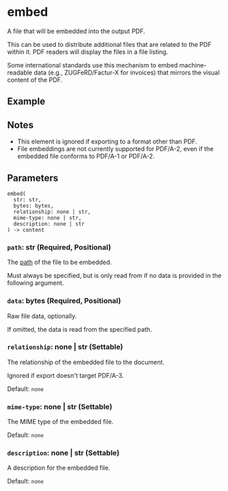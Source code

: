 # embed

A file that will be embedded into the output PDF.

This can be used to distribute additional files that are related to the PDF within it. PDF readers will display the files in a file listing.

Some international standards use this mechanism to embed machine-readable data (e.g., ZUGFeRD/Factur-X for invoices) that mirrors the visual content of the PDF.

## Example

## Notes

- This element is ignored if exporting to a format other than PDF.
- File embeddings are not currently supported for PDF/A-2, even if the embedded file conforms to PDF/A-1 or PDF/A-2.

## Parameters

```
embed(
  str: str,
  bytes: bytes,
  relationship: none | str,
  mime-type: none | str,
  description: none | str
) -> content
```

### `path`: str (Required, Positional)

The [path](/docs/reference/syntax/#paths) of the file to be embedded.

Must always be specified, but is only read from if no data is provided in the following argument.

### `data`: bytes (Required, Positional)

Raw file data, optionally.

If omitted, the data is read from the specified path.

### `relationship`: none | str (Settable)

The relationship of the embedded file to the document.

Ignored if export doesn't target PDF/A-3.

Default: `none`

### `mime-type`: none | str (Settable)

The MIME type of the embedded file.

Default: `none`

### `description`: none | str (Settable)

A description for the embedded file.

Default: `none`
